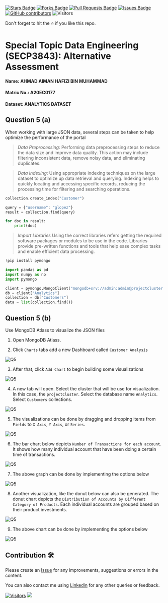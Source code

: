 <a href="https://github.com/drshahizan/SECP3843/stargazers"><img src="https://img.shields.io/github/stars/drshahizan/SECP3843" alt="Stars Badge"/></a>
<a href="https://github.com/drshahizan/SECP3843/network/members"><img src="https://img.shields.io/github/forks/drshahizan/SECP3843" alt="Forks Badge"/></a>
<a href="https://github.com/drshahizan/SECP3843/pulls"><img src="https://img.shields.io/github/issues-pr/drshahizan/SECP3843" alt="Pull Requests Badge"/></a>
<a href="https://github.com/drshahizan/SECP3843/issues"><img src="https://img.shields.io/github/issues/drshahizan/SECP3843" alt="Issues Badge"/></a>
<a href="https://github.com/drshahizan/SECP3843/graphs/contributors"><img alt="GitHub contributors" src="https://img.shields.io/github/contributors/drshahizan/SECP3843?color=2b9348"></a>
![Visitors](https://api.visitorbadge.io/api/visitors?path=https%3A%2F%2Fgithub.com%2Fdrshahizan%2FSECP3843&labelColor=%23d9e3f0&countColor=%23697689&style=flat)


Don't forget to hit the :star: if you like this repo.

# Special Topic Data Engineering (SECP3843): Alternative Assessment

#### Name: AHMAD AIMAN HAFIZI BIN MUHAMMAD
#### Matric No.: A20EC0177
#### Dataset: ANALYTICS DATASET

## Question 5 (a)
When working with large JSON data, several steps can be taken to help optimize the performance of the portal

>*Data Preprocessing*:
Performing data preprocessing steps to reduce the data size and improve data quality. This action may include filtering inconsistent data, remove noisy data, and eliminating duplicates.

>*Data Indexing*:
Using appropriate indexing techniques on the large dataset to optimize up data retrieval and querying. Indexing helps to quickly locating and accessing specific records, reducing the processing time for filtering and searching operations.

```python
collection.create_index("Customer")

query = {"username": "glopez"}
result = collection.find(query)

for doc in result:
    print(doc)
```

>*Import Libraries*
Using the correct libraries refers getting the required software packages or modules to be use in the code. Libraries provide pre-written functions and tools that help ease complex tasks and enable efficient data processing.

```python
!pip install pymongo

import pandas as pd
import numpy as np
import pymongo

client = pymongo.MongoClient("mongodb+srv://admin:admin@projectcluster.7sndifd.mongodb.net/")
db = client["Analytics"]
collection = db["Customers"]
data = list(collection.find())
```

## Question 5 (b)
Use MongoDB Atlass to visualize the JSON files

1. Open MongoDB Atlass.

2. Click `Charts` tabs add a new Dashboard called `Customer Analysis`

![Q5](https://github.com/drshahizan/SECP3843/blob/main/submission/AimanHafizi619/Question%205/files/images/Q5%20image2.png)

3. After that, click `Add Chart` to begin building some visualizations

![Q5](https://github.com/drshahizan/SECP3843/blob/main/submission/AimanHafizi619/Question%205/files/images/Q5%20image3.png)

4. A new tab will open. Select the cluster that will be use for visualization. In this case, the `projectCluster`. Select the database name `Analytics`. Select `Customers` collections.

![Q5](https://github.com/drshahizan/SECP3843/blob/main/submission/AimanHafizi619/Question%205/files/images/Q5%20image4.png)

5. The visualizations can be done by dragging and dropping items from `Fields` to `X Axis`, `Y Axis`, or `Series`.

![Q5](https://github.com/drshahizan/SECP3843/blob/main/submission/AimanHafizi619/Question%205/files/images/Q5%20image5.png)

6. The bar chart below depicts `Number of Transactions for each account`. It shows how many individual account that have been doing a certain time of transactions.

![Q5](https://github.com/drshahizan/SECP3843/blob/main/submission/AimanHafizi619/Question%205/files/images/Q5%20image6.png)

7. The above graph can be done by implementing the options below

![Q5](https://github.com/drshahizan/SECP3843/blob/main/submission/AimanHafizi619/Question%205/files/images/Q5%20image7.png)  

8. Another visualization, like the donut below can also be generated. The donut chart depicts the `Distribution of Accounts by Different Category of Products`. Each individual accounts are grouped based on their product investments.

![Q5](https://github.com/drshahizan/SECP3843/blob/main/submission/AimanHafizi619/Question%205/files/images/Q5%20image8.png)  

9. The above chart can be done by implementing the options below

![Q5](https://github.com/drshahizan/SECP3843/blob/main/submission/AimanHafizi619/Question%205/files/images/Q5%20image9.png) 

## Contribution 🛠️
Please create an [Issue](https://github.com/drshahizan/special-topic-data-engineering/issues) for any improvements, suggestions or errors in the content.

You can also contact me using [Linkedin](https://www.linkedin.com/in/aiman-hafizi-63b0a8275/) for any other queries or feedback.

[![Visitors](https://api.visitorbadge.io/api/visitors?path=https%3A%2F%2Fgithub.com%2Fdrshahizan&labelColor=%23697689&countColor=%23555555&style=plastic)](https://visitorbadge.io/status?path=https%3A%2F%2Fgithub.com%2Fdrshahizan)
![](https://hit.yhype.me/github/profile?user_id=81284918)





